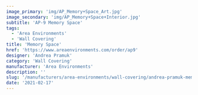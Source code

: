 ```yaml
---
image_primary: 'img/AP_Memory+Space_Art.jpg'
image_secondary: 'img/AP_Memory+Space+Interior.jpg'
subtitle: 'AP-9 Memory Space'
tags:
  - 'Area Environments'
  - 'Wall Covering'
title: 'Memory Space'
href: 'https://www.areaenvironments.com/order/ap9'
designer: 'Andrea Pramuk'
category: 'Wall Covering'
manufacturer: 'Area Environments'
description: ''
slug: '/manufacturers/area-environments/wall-covering/andrea-pramuk-memory-space'
date: '2021-02-17'
---
```

